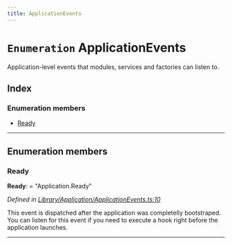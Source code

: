 ```yaml
---
title: ApplicationEvents
---
```


# `Enumeration` ApplicationEvents

Application-level events that modules, services and factories can listen to.

## Index

### Enumeration members

* [Ready](applicationevents#ready)

---

## Enumeration members

<a id="ready"></a>

###  Ready

**Ready**:  = "Application.Ready"

*Defined in [Library/Application/ApplicationEvents.ts:10](https://github.com/Rawphs/stix/blob/f097835/src/Library/Application/ApplicationEvents.ts#L10)*

This event is dispatched after the application was completelly bootstraped. You can listen for this event if you need to execute a hook right before the application launches.

___

